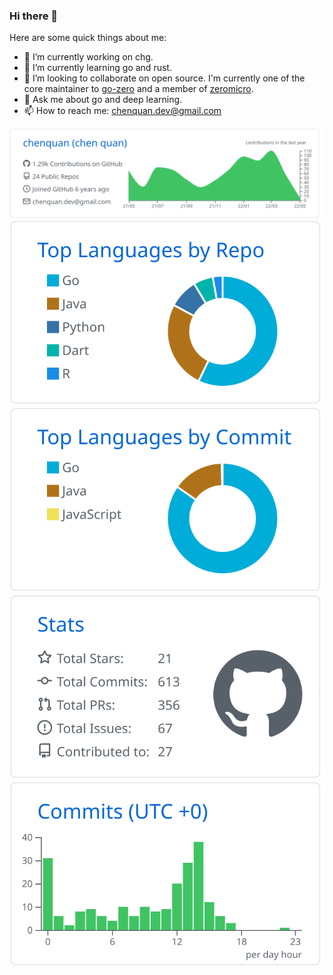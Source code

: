 ### Hi there 👋

<!--
**chenquan/chenquan** is a ✨ _special_ ✨ repository because its `README.md` (this file) appears on your GitHub profile.

Here are some ideas to get you started:

- 🔭 I’m currently working on ...
- 🌱 I’m currently learning ...
- 👯 I’m looking to collaborate on ...
- 🤔 I’m looking for help with ...
- 💬 Ask me about ...
- 📫 How to reach me: ...
- 😄 Pronouns: ...
- ⚡ Fun fact: ...
-->

Here are some quick things about me:

- 🔭 I’m currently working on chg.
- 🌱 I’m currently learning go and rust.
- 👯 I’m looking to collaborate on open source. I'm currently one of the core maintainer to [go-zero](https://github.com/zeromicro/go-zero) and a member of [zeromicro](https://github.com/orgs/zeromicro/people).
- 💬 Ask me about go and deep learning.
- 📫 How to reach me: chenquan.dev@gmail.com


[![](https://raw.githubusercontent.com/chenquan/chenquan/master/profile-summary-card-output/github/0-profile-details.svg)](https://github.com/chenquan)
[![](https://raw.githubusercontent.com/chenquan/chenquan/master/profile-summary-card-output/github/1-repos-per-language.svg)](https://github.com/chenquan) [![](https://raw.githubusercontent.com/chenquan/chenquan/master/profile-summary-card-output/github/2-most-commit-language.svg)](https://github.com/chenquan)
[![](https://raw.githubusercontent.com/chenquan/chenquan/master/profile-summary-card-output/github/3-stats.svg)](https://github.com/chenquan) [![](https://raw.githubusercontent.com/chenquan/chenquan/master/profile-summary-card-output/github/4-productive-time.svg)](https://github.com/chenquan)
